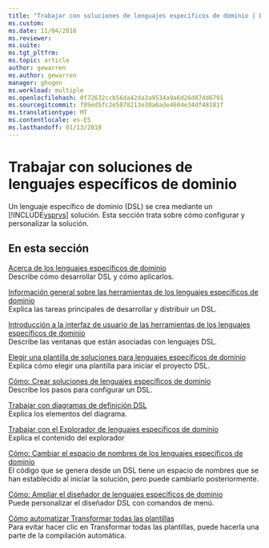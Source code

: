 ```yaml
---
title: "Trabajar con soluciones de lenguajes específicos de dominio | Documentos de Microsoft"
ms.custom: 
ms.date: 11/04/2016
ms.reviewer: 
ms.suite: 
ms.tgt_pltfrm: 
ms.topic: article
author: gewarren
ms.author: gewarren
manager: ghogen
ms.workload: multiple
ms.openlocfilehash: 0f72632ccb56da42da3a9534a9a6d26d87dd6791
ms.sourcegitcommit: f89ed5fc2e5078213e30a6ade4604e34df48181f
ms.translationtype: MT
ms.contentlocale: es-ES
ms.lasthandoff: 01/13/2018
---
```

# <a name="working-with-domain-specific-language-solutions"></a>Trabajar con soluciones de lenguajes específicos de dominio
Un lenguaje específico de dominio (DSL) se crea mediante un [!INCLUDE[vsprvs](../code-quality/includes/vsprvs_md.md)] solución. Esta sección trata sobre cómo configurar y personalizar la solución.  
  
## <a name="in-this-section"></a>En esta sección  
 [Acerca de los lenguajes específicos de dominio](../modeling/about-domain-specific-languages.md)  
 Describe cómo desarrollar DSL y cómo aplicarlos.  
  
 [Información general sobre las herramientas de los lenguajes específicos de dominio](../modeling/overview-of-domain-specific-language-tools.md)  
 Explica las tareas principales de desarrollar y distribuir un DSL.  
  
 [Introducción a la interfaz de usuario de las herramientas de los lenguajes específicos de dominio](../modeling/overview-of-the-domain-specific-language-tools-user-interface.md)  
 Describe las ventanas que están asociadas con lenguajes DSL.  
  
 [Elegir una plantilla de soluciones para lenguajes específicos de dominio](../modeling/choosing-a-domain-specific-language-solution-template.md)  
 Explica cómo elegir una plantilla para iniciar el proyecto DSL.  
  
 [Cómo: Crear soluciones de lenguajes específicos de dominio](../modeling/how-to-create-a-domain-specific-language-solution.md)  
 Describe los pasos para configurar un DSL.  
  
 [Trabajar con diagramas de definición DSL](../modeling/working-with-the-dsl-definition-diagram.md)  
 Explica los elementos del diagrama.  
  
 [Trabajar con el Explorador de lenguajes específicos de dominio](../modeling/working-with-the-domain-specific-language-explorer.md)  
 Explica el contenido del explorador  
  
 [Cómo: Cambiar el espacio de nombres de los lenguajes específicos de dominio](../modeling/how-to-change-the-namespace-of-a-domain-specific-language.md)  
 El código que se genera desde un DSL tiene un espacio de nombres que se han establecido al iniciar la solución, pero puede cambiarlo posteriormente.  
  
 [Cómo: Ampliar el diseñador de lenguajes específicos de dominio](../modeling/how-to-extend-the-domain-specific-language-designer.md)  
 Puede personalizar el diseñador DSL con comandos de menú.  
  
 [Cómo automatizar Transformar todas las plantillas](http://msdn.microsoft.com/en-us/b63cfe20-fe5e-47cc-9506-59b29bca768a)  
 Para evitar hacer clic en Transformar todas las plantillas, puede hacerla una parte de la compilación automática.